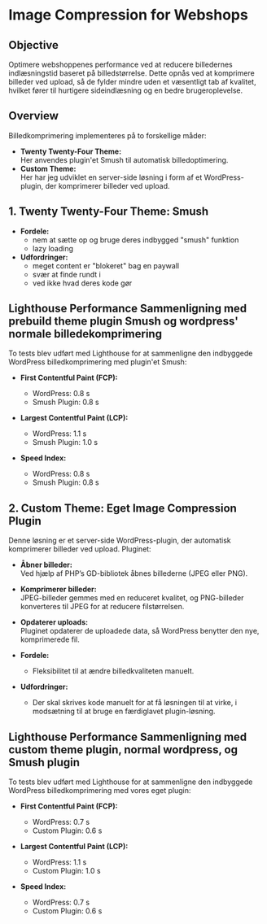# Image Compression for Webshops

## Objective
Optimere webshoppenes performance ved at reducere billedernes indlæsningstid baseret på billedstørrelse. Dette opnås ved at komprimere billeder ved upload, så de fylder mindre uden et væsentligt tab af kvalitet, hvilket fører til hurtigere sideindlæsning og en bedre brugeroplevelse.

## Overview
Billedkomprimering implementeres på to forskellige måder:
- **Twenty Twenty-Four Theme:**  
  Her anvendes plugin'et Smush til automatisk billedoptimering.
- **Custom Theme:**  
  Her har jeg udviklet en server-side løsning i form af et WordPress-plugin, der komprimerer billeder ved upload.

## 1. Twenty Twenty-Four Theme: Smush

- **Fordele:**  
  - nem at sætte op og bruge deres indbygged "smush" funktion
  - lazy loading
- **Udfordringer:**  
  - meget content er "blokeret" bag en paywall
  - svær at finde rundt i
  - ved ikke hvad deres kode gør

## Lighthouse Performance Sammenligning med prebuild theme plugin Smush og wordpress' normale billedekomprimering
To tests blev udført med Lighthouse for at sammenligne den indbyggede WordPress billedkomprimering med plugin'et Smush:

- **First Contentful Paint (FCP):**
  - WordPress: 0.8 s
  - Smush Plugin: 0.8 s

- **Largest Contentful Paint (LCP):**
  - WordPress: 1.1 s
  - Smush Plugin: 1.0 s

- **Speed Index:**
  - WordPress: 0.8 s
  - Smush Plugin: 0.8 s



## 2. Custom Theme: Eget Image Compression Plugin
Denne løsning er et server-side WordPress-plugin, der automatisk komprimerer billeder ved upload. Pluginet:
- **Åbner billeder:**  
  Ved hjælp af PHP’s GD-bibliotek åbnes billederne (JPEG eller PNG).
- **Komprimerer billeder:**  
  JPEG-billeder gemmes med en reduceret kvalitet, og PNG-billeder konverteres til JPEG for at reducere filstørrelsen.
- **Opdaterer uploads:**  
  Pluginet opdaterer de uploadede data, så WordPress benytter den nye, komprimerede fil.

- **Fordele:**  
  - Fleksibilitet til at ændre billedkvaliteten manuelt.
- **Udfordringer:**  
  - Der skal skrives kode manuelt for at få løsningen til at virke, i modsætning til at bruge en færdiglavet plugin-løsning.

## Lighthouse Performance Sammenligning med custom theme plugin, normal wordpress, og Smush plugin
To tests blev udført med Lighthouse for at sammenligne den indbyggede WordPress billedkomprimering med vores eget plugin:

- **First Contentful Paint (FCP):**
  - WordPress: 0.7 s
  - Custom Plugin: 0.6 s

- **Largest Contentful Paint (LCP):**
  - WordPress: 1.1 s
  - Custom Plugin: 1.0 s

- **Speed Index:**
  - WordPress: 0.7 s
  - Custom Plugin: 0.6 s
